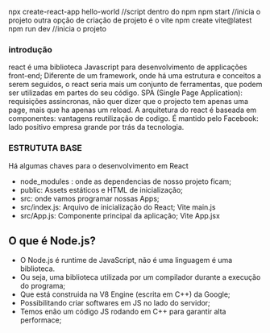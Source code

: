 npx create-react-app hello-world //script dentro do npm
npm start //inicia o projeto
outra opção de criação de projeto é o vite
npm create vite@latest
npm run dev //inicia o projeto

### introdução
react é uma biblioteca Javascript para desenvolvimento 
de applicações front-end;
Diferente de um framework, onde há uma estrutura e conceitos a serem seguidos, o react seria mais um conjunto de ferramentas, que podem ser utilizadas em partes do seu código.
SPA (Single Page Application): requisições assincronas, não quer dizer que o projecto tem apenas uma page, mais que ha apenas um reload.
A arquitetura do react é baseada em componentes: vantagens reutilização de codigo.
É mantido pelo Facebook: lado positivo empresa grande por trás da tecnologia.

### ESTRUTUTA BASE

Há algumas chaves para o desenvolvimento em React
* node_modules : onde as dependencias de nosso projeto ficam;
* public: Assets estáticos e HTML de inicialização;
* src: onde vamos programar nossas Apps;
* src/index.js: Arquivo de inicialização do React; Vite main.js
* src/App.js: Componente principal da aplicação; Vite App.jsx

## O que é Node.js?
* O Node.js é runtime de JavaScript, não é uma linguagem é uma biblioteca.
* Ou seja, uma biblioteca utilizada por um compilador durante a execução do programa;
* Que está construida na V8 Engine (escrita em C++) da Google;
* Possibilitando criar softwares em JS no lado do servidor;
* Temos enão um código JS rodando em C++ para garantir alta performace;





